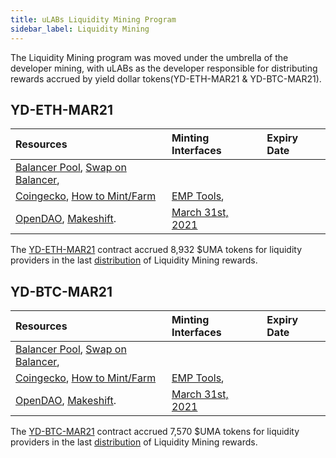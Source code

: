 ```yaml
---
title: uLABs Liquidity Mining Program
sidebar_label: Liquidity Mining
---
```


The Liquidity Mining program was moved under the umbrella of the developer mining, with uLABs as the developer responsible for distributing rewards accrued by 
yield dollar tokens(YD-ETH-MAR21 & YD-BTC-MAR21). 

## YD-ETH-MAR21 

|Resources| Minting Interfaces| Expiry Date|
|:-------| :------| :-----------|
|[Balancer Pool](https://pools.balancer.exchange/#/pool/0x5e065d534d1daaf9e6222afa1d09e7dac6cbd0f7/), [Swap on Balancer](https://balancer.exchange/#/swap/0xa0b86991c6218b36c1d19d4a2e9eb0ce3606eb48/0x90f802C7E8fb5D40B0De583e34C065A3bd2020D8),
[Coingecko](https://www.coingecko.com/en/coins/yd-eth-mar21), [How to Mint/Farm](https://www.youtube.com/watch?v=_cNRz0fZDXE)| [EMP Tools](https://tools.umaproject.org/), 
[OpenDAO](https://ydollar.opendao.io/), [Makeshift](https://makeshift.finance).| [March 31st, 2021](https://medium.com/uma-project/uma-yield-dollar-dapp-mining-christmas-rollover-e2c07396e7f)

The [YD-ETH-MAR21](https://etherscan.io/token/0x90f802c7e8fb5d40b0de583e34c065a3bd2020d8) contract accrued 8,932 $UMA tokens for liquidity providers in the last [distribution](https://github.com/UMAprotocol/protocol/pull/2628/files) of Liquidity Mining rewards. 

## YD-BTC-MAR21 

|Resources| Minting Interfaces| Expiry Date|
|:-------| :------| :-----------|
|[Balancer Pool](https://pools.balancer.exchange/#/pool/0x6be6258fe363288b397882c071531b3623fd5fd9/), [Swap on Balancer](https://balancer.exchange/#/swap/0xa0b86991c6218b36c1d19d4a2e9eb0ce3606eb48/0x002f0B1A71C5730CF2F4dA1970A889207BdB6D0D),
[Coingecko](https://www.coingecko.com/en/coins/yd-eth-mar21), [How to Mint/Farm](https://www.youtube.com/watch?v=_cNRz0fZDXE)| [EMP Tools](https://tools.umaproject.org/), 
[OpenDAO](https://ydollar.opendao.io/), [Makeshift](https://makeshift.finance).| [March 31st, 2021](https://medium.com/uma-project/uma-yield-dollar-dapp-mining-christmas-rollover-e2c07396e7f)

The [YD-BTC-MAR21](https://etherscan.io/token/0x002f0b1a71c5730cf2f4da1970a889207bdb6d0d) contract accrued 7,570 $UMA tokens for liquidity providers in the last [distribution](https://github.com/UMAprotocol/protocol/pull/2629/files) of Liquidity Mining rewards. 

